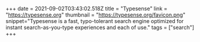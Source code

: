 +++
date = 2021-09-02T03:43:02.518Z
title = "Typesense"
link = "https://typesense.org"
thumbnail = "https://typesense.org/favicon.png"
snippet="Typesense is a fast, typo-tolerant search engine optimized for instant search-as-you-type experiences and each of use."
tags = ["search"]
+++
